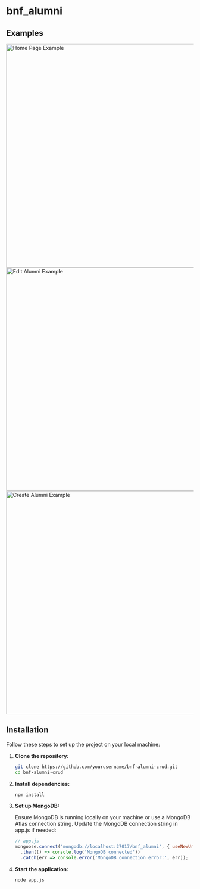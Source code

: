 # bnf_alumni

## Examples

<img src="https://github.com/user-attachments/assets/c663c00a-a372-4e10-bf1a-6aa43458117e" alt="Home Page Example" width="600">
<img src="https://github.com/user-attachments/assets/99d56fd4-3c2a-497e-8bea-6e9fbd7ac6e1" alt="Edit Alumni Example" width="600">

<img src="https://github.com/user-attachments/assets/0ab99d7d-8c89-4f3d-a5c9-ccb290dccf3a" alt="Create Alumni Example" width="600">


## Installation

Follow these steps to set up the project on your local machine:

1. **Clone the repository:**

   ```bash
   git clone https://github.com/yourusername/bnf-alumni-crud.git
   cd bnf-alumni-crud
   ```

2. **Install dependencies:**
   ```bash
   npm install
   ```

3. **Set up MongoDB:**

   Ensure MongoDB is running locally on your machine or use a MongoDB Atlas connection string. Update the MongoDB connection string in app.js if needed:

   ```javascript
   // app.js
   mongoose.connect('mongodb://localhost:27017/bnf_alumni', { useNewUrlParser: true, useUnifiedTopology: true })
     .then(() => console.log('MongoDB connected'))
     .catch(err => console.error('MongoDB connection error:', err));
   ```
4. **Start the application:**

   ```bash
   node app.js
   ```
